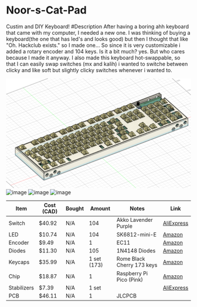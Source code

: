 # Noor-s-Cat-Pad
Custim and DIY Keyboard!
#Description
After having a boring ahh keyboard that came with my computer, I needed a new one. I was thinking of buying a keyboard(the one that has led's and looks good) but then I thought that like "Oh. Hackclub exists." so I made one... So since it is very customizable i added a rotary encoder and 104 keys. Is it a bit much? yes. But who cares because I made it anyway. I also made this keyboard hot-swappable, so that I can easily swap switches (mx and kalih) i wanted to switche between clicky and like soft but slightly clicky switches whenever i wanted to.

![alt text](Assets/image.png)
<img width="1474" height="465" alt="image" src="https://github.com/user-attachments/assets/2f5d9a32-67ad-4d4d-92d2-2883a682b3fc" />
<img width="1343" height="427" alt="image" src="https://github.com/user-attachments/assets/8b5bee1f-36b1-4c54-bc4c-6fff4d05ffb1" />
<img width="1129" height="344" alt="image" src="https://github.com/user-attachments/assets/093606e7-8403-4f90-81ed-6114e0b4ef51" />

| Item        | Cost (CAD) | Bought | Amount      | Notes                      | Link                                                                                                                                                                                        |
| ----------- | ---------- | ------ | ----------- | -------------------------- | ------------------------------------------------------------------------------------------------------------------------------------------------------------------------------------------- |
| Switch      | \$40.92    | N/A    | 104         | Akko Lavender Purple       | [AliExpress](https://www.aliexpress.com/i/1005004660950227.html)                                                                                                                            |
| LED         | \$10.74    | N/A    | 104         | SK6812-mini-E              | [Amazon](https://www.amazon.ca/cogae-Similar-WS2812B-Individually-Addressable/dp/B0CYBP7RBR?crid=3CNLQNYJKK06U&keywords=sk6812+mini-e&qid=1749790479&sprefix=sk6812-min%2Caps%2C169&sr=8-2) |
| Encoder     | \$9.49     | N/A    | 1           | EC11                       | [Amazon](https://www.amazon.ca/Bolsen-Rotary-Encoder-Digital-Potentiometer/dp/B07HQD627T/)                                                                                                  |
| Diodes      | \$11.30    | N/A    | 105         | 1N4148 Diodes              | [Amazon](https://www.amazon.ca/Electronic-Conponents-Switching-Rectifier-Isolation/dp/B0CP9LXW6J)                                                                                           |
| Keycaps     | \$35.99    | N/A    | 1 set (173) | Rome Black Cherry 173 keys | [Amazon](https://www.amazon.ca/dp/B0BN1HT7GC)                                                                                                                                               |
| Chip        | \$18.87    | N/A    | 1           | Raspberry Pi Pico (Pink)   | [Amazon](https://www.amazon.ca/DIGISHUO-Raspberry-Pi-Pico-Pink/dp/B0CDLDTV19)                                                                                                               |
| Stabilizers | \$7.39     | N/A    | 1 set       |                            | [AliExpress](https://www.aliexpress.com/item/1005009141481219.html)                                                                                                                         |
| PCB         | \$46.11    | N/A    | 1           | JLCPCB                     |